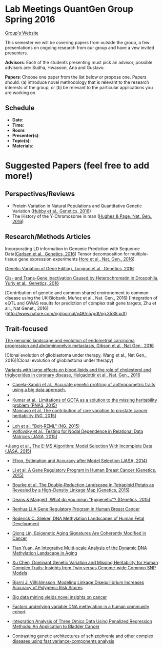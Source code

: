 # Lab Meetings QuantGen Group Spring 2016

[Group's Website](http://quantgen.github.io/)

This semester we will be covering  papers from outside the group, a few presentations on ongoing research from our group and have a vew invited presenters.

**Advisors**: Each of the students presenting must pick an advisor, possible advisors are: Sudha, Hwasoon, Ana and Gustavo.

**Papers**: Choose one paper from the list below or propose one. Papers should: (a) introduce novel methodology that is relevant to the research interests of the group, or (b) be relevant to the particular applications you are working on. 


## Schedule

 * **Date**:
 * **Time**:
 * **Room**:
 * **Presenter(s)**:
 * **Topic(s)**:
 * **Materials**:


# Suggested Papers (feel free to add more!)

## Perspectives/Reviews


 * Protein Variation in Natural Populations and Quantitative Genetic Variation ([Hubby et al., Genetics, 2016]( http://www.genetics.org/content/203/4/1497))
 * The History of the Y-Chromosome in man ([Hughes & Page, Nat. Gen., 2016](http://www.nature.com/ng/journal/v48/n6/pdf/ng.3580.pdf))

## Research/Methods Articles


Incorporating LD information in Genomic Prediction with Sequence Data([Carlsen et al., Genetics, 2016](http://www.genetics.org/content/202/2/411))
Tensor decomposition for multiple-tissue gene expression experiments [Hore et al., Nat. Gen., 2016](http://www.nature.com/ng/journal/v48/n9/full/ng.3624.html))



[Genetic Variation of Gene Editing, Tongjun et al., Genetics, 2016](http://www.genetics.org/content/202/2/787)

[Cis- and Trans-Gene Inactivation Caused by Heterochromatin in Drosophila, Yuriy et al., Genetics, 2016](http://www.genetics.org/content/202/1/93)

[Contribution of genetic and common shared environoment to common disease using the UK-Biobank, Muñoz et al., Nat. Gen., 2016)
[Integration of eQTL and GWAS results for prediction of complex trait gene targets, Zhu et all., Nat Genet., 2016]
(http://www.nature.com/ng/journal/v48/n5/pdf/ng.3538.pdf)

## Trait-focused 
[The genomic landscape and evolution of endometrial carcinoma progression and abdominopelvic metastasis, Gibson et al., Nat Gen., 2016](http://www.nature.com/ng/journal/v48/n8/full/ng.3602.html)

[Clonal evolution of glioblastoma under therapy, Wang et al., Nat Gen., 2016](Clonal evolution of glioblastoma under therapy)

[Variants with large effects on blood lipids and the role of  cholesterol and triglycerides in coronary disease,  Helgadottir et al., Nat. Gen., 2016](http://www.nature.com/ng/journal/v48/n6/pdf/ng.3561.pdf)


* [ Canela-Xandri et al., Accurate genetic profiling of anthropometric traits using a big data approach.](http://biorxiv.org/content/early/2015/12/01/033134.abstract)
* 
* [Kumar et al., Limitations of GCTA as a solution to the missing
heritability problem (PNAS, 2015) ](http://www.pnas.org/content/113/1/E61.full.pdf)
* [Mancuso et al. The contribution of rare variation to prostate cancer heritability (NG, 2015)](http://www.nature.com/ng/journal/v48/n1/full/ng.3446.html)
* 
* [Loh et al. "Bolt-REML" (NG, 2015)](http://www.nature.com/ng/journal/v47/n12/full/ng.3431.html)
* [Volfovsky et al., Testing for Nodal Dependence in Relational Data Matrices (JASA, 2015)](http://www.tandfonline.com/doi/full/10.1080/01621459.2014.965777)

*[Jiang et al., The E-MS Algorithm: Model Selection With Incomplete Data (JASA, 2015)](http://www.tandfonline.com/doi/full/10.1080/01621459.2014.948545)

* [Efron, Estimation and Accuracy after Model Selection (JASA, 2014)](http://www.tandfonline.com/doi/full/10.1080/01621459.2013.823775#abstract)

* [Li et al. A Gene Regulatory Program in Human Breast Cancer (Genetics, 2015)](http://www.genetics.org/content/201/4/1341)

* [Bourke et al. The Double-Reduction Landscape in Tetraploid Potato as Revealed by a High-Density Linkage Map (Genetics, 2015)](http://www.genetics.org/content/201/3/853)

* [Deans & Maggert, What do you mean "Epigenetic"? (Genetics, 2015)](http://www.genetics.org/content/199/4/887)

* [Renhua Li,A Gene Regulatory Program in Human Breast Cancer](http://www.genetics.org/content/201/4/1341)

* [Roderick C. Slieker, DNA Methylation Landscapes of Human Fetal Development](http://www.plosgenetics.org/article/info%3Adoi%2F10.1371%2Fjournal.pgen.1005583)

* [Qiong Lin, Epigenetic Aging Signatures Are Coherently Modified in Cancer ](http://www.plosgenetics.org/article/info%3Adoi%2F10.1371%2Fjournal.pgen.1005334)

* [Tian Yuan, An Integrative Multi-scale Analysis of the Dynamic DNA Methylation Landscape in Aging ](http://www.plosgenetics.org/article/info%3Adoi%2F10.1371%2Fjournal.pgen.1004996)

* [Xu Chen, Dominant Genetic Variation and Missing Heritability for Human Complex Traits: Insights from Twin versus Genome-wide Common SNP Models](http://www.cell.com/ajhg/abstract/S0002-9297%2815%2900406-1)

* [Bjarni J. Vilhjálmsson, Modeling Linkage Disequilibrium Increases Accuracy of Polygenic Risk Scores](http://www.cell.com/ajhg/abstract/S0002-9297%2815%2900365-1)

* [Big data mining yields novel insights on cancer](http://www.nature.com/ng/journal/v47/n2/full/ng.3205.html)

* [Factors underlying variable DNA methylation in a human community cohort](http://www.pnas.org/content/109/Supplement_2/17253.full.pdf?sid=c8beed59-5f0c-471b-a773-14b0ba21ef82)

* [Integration Analysis of Three Omics Data Using Penalized Regression Methods: An Application to Bladder Cancer](http://journals.plos.org/plosgenetics/article?id=10.1371/journal.pgen.1005689)

* [Contrasting genetic architectures of schizophrenia and other complex diseases using fast variance-components analysis](http://www.nature.com/ng/journal/v47/n12/full/ng.3431.html#supplementary-information)

